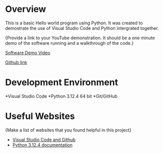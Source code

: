 # Overview

This is a basic Hello world program using Python. It was created to demostrate the use of Visual Studio Code and Python intergrated together. 





{Provide a link to your YouTube demonstration.  It should be a one minute demo of the software running and a walkthrough of the code.}

[Software Demo Video](https://youtu.be/4nJRjsVsdVU)

[Github link](https://github.com/Leepermatt/programming)

# Development Environment

*Visual Studio Code
*Python 3.12.4 64 bit
*Git/GitHub





# Useful Websites

{Make a list of websites that you found helpful in this project}
* [Visual Studio Code and Github](https://code.visualstudio.com/docs/introvideos/versioncontrol)
* [Python 3.12.4 documentation](https://www.python.org/downloads/release/python-3124/)